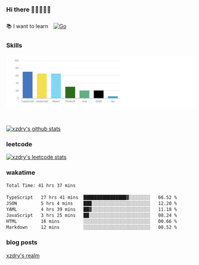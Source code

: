 ### Hi there 👋👋👋👋👋

 :books: I want to learn <a href="https://go.dev/" target="_blank"><img style="margin: 10px" src="https://profilinator.rishav.dev/skills-assets/go-original.svg" alt="Go" height="50" /></a>  

### Skills
![](img/2022-09-05-22-04-20.png)

<br />

[![xzdry's github stats](https://github-readme-stats.vercel.app/api?username=xzdry&count_private=true&show_icons=true&theme=vue)](https://github.com/xzdry)

### leetcode
[![xzdry's leetcode stats](https://leetcard.jacoblin.cool/xzdry-2?theme=light&font=Anek%20Kannada&site=cn)](https://leetcode.cn/u/xzdry-2/)

### wakatime
<!--START_SECTION:waka-->

```text
Total Time: 41 hrs 37 mins

TypeScript   27 hrs 41 mins  ████████████████▓░░░░░░░░   66.52 %
JSON         5 hrs 4 mins    ███░░░░░░░░░░░░░░░░░░░░░░   12.20 %
YAML         4 hrs 39 mins   ██▓░░░░░░░░░░░░░░░░░░░░░░   11.18 %
JavaScript   3 hrs 25 mins   ██░░░░░░░░░░░░░░░░░░░░░░░   08.24 %
HTML         16 mins         ░░░░░░░░░░░░░░░░░░░░░░░░░   00.66 %
Markdown     12 mins         ░░░░░░░░░░░░░░░░░░░░░░░░░   00.52 %
```

<!--END_SECTION:waka-->

### blog posts
[xzdry's realm](https://www.justdry.net/)
